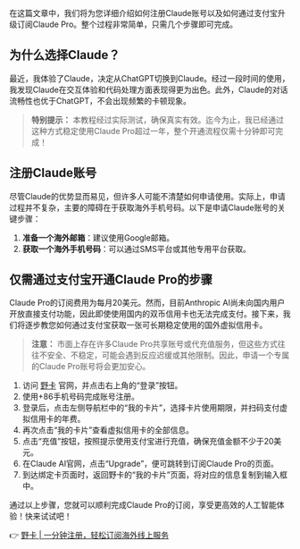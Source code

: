 在这篇文章中，我们将为您详细介绍如何注册Claude账号以及如何通过支付宝升级订阅Claude Pro。整个过程非常简单，只需几个步骤即可完成。

## 为什么选择Claude？

最近，我体验了Claude，决定从ChatGPT切换到Claude。经过一段时间的使用，我发现Claude在交互体验和代码处理方面表现得更为出色。此外，Claude的对话流畅性也优于ChatGPT，不会出现频繁的卡顿现象。

> **特别提示：** 本教程经过实际测试，确保真实有效。迄今为止，我已经通过这种方式稳定使用Claude Pro超过一年，整个开通流程仅需十分钟即可完成！

## 注册Claude账号

尽管Claude的优势显而易见，但许多人可能不清楚如何申请使用。实际上，申请过程并不复杂，主要的障碍在于获取海外手机号码。以下是申请Claude账号的关键步骤：

1. **准备一个海外邮箱**：建议使用Google邮箱。
2. **获取一个海外手机号码**：可以通过SMS平台或其他专用平台获取。

## 仅需通过支付宝开通Claude Pro的步骤

Claude Pro的订阅费用为每月20美元。然而，目前Anthropic AI尚未向国内用户开放直接支付功能，因此即使使用国内的双币信用卡也无法完成支付。接下来，我们将逐步教您如何通过支付宝获取一张可长期稳定使用的国外虚拟信用卡。

> **注意：** 市面上存在许多Claude Pro共享账号或代充值服务，但这些方式往往不安全、不稳定，可能会遇到反应迟缓或其他限制。因此，申请一个专属的Claude Pro账号将会更加安心。

1. 访问 [野卡](https://bit.ly/bewildcard) 官网，并点击右上角的“登录”按钮。
2. 使用+86手机号码完成账号注册。
3. 登录后，点击左侧导航栏中的“我的卡片”，选择卡片使用期限，并扫码支付虚拟信用卡的年费。
4. 再次点击“我的卡片”查看虚拟信用卡的全部信息。
5. 点击“充值”按钮，按照提示使用支付宝进行充值，确保充值金额不少于20美元。
6. 在Claude AI官网，点击“Upgrade”，便可跳转到订阅Claude Pro的页面。
7. 到达绑定卡页面时，返回野卡的“我的卡片”页面，将对应的信息复制到输入框中。

通过以上步骤，您就可以顺利完成Claude Pro的订阅，享受更高效的人工智能体验！快来试试吧！

👉 [野卡 | 一分钟注册，轻松订阅海外线上服务](https://bit.ly/bewildcard)